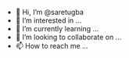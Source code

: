 - 👋 Hi, I’m @saretugba
- 👀 I’m interested in ...
- 🌱 I’m currently learning ...
- 💞️ I’m looking to collaborate on ...
- 📫 How to reach me ...

<!---
saretugba/saretugba is a ✨ special ✨ repository because its `README.md` (this file) appears on your GitHub profile.
You can click the Preview link to take a look at your changes.
--->
